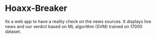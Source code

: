 # Hoaxx-Breaker

Its a web app to have a reality check on the news sources.
It displays live news and our verdict based on ML algorithm (SVM) trained on 17000 dataset.
